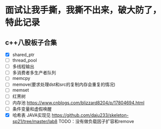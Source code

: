 # 面试让我手撕，我撕不出来，破大防了，特此记录

## c++八股板子合集
- [x] shared_ptr
- [ ] thread_pool
- [ ] 多线程输出
- [ ] 多消费者多生产者队列
- [ ] memcpy
- [ ] memove(要求处理dst和src的复制内存会重复的情况)
- [ ] memset	
- [ ] 红黑树
- [ ] 内存池 https://www.cnblogs.com/blizzard8204/p/17804694.html
- [ ] 条件变量和虚假唤醒
- [x] 哈希表 JAVA实现见 https://github.com/daju233/skeleton-sp21/tree/master/lab8 TODO：没有做负载因子扩容和remove
